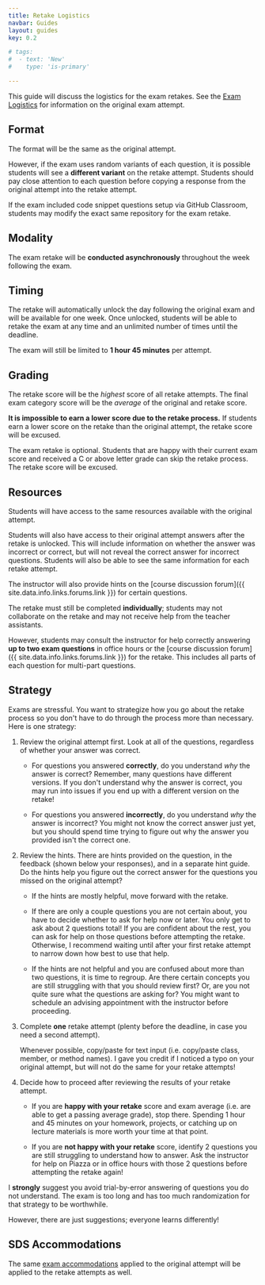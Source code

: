 ```yaml
---
title: Retake Logistics
navbar: Guides
layout: guides
key: 0.2

# tags:
#  - text: 'New'
#    type: 'is-primary'

---
```


This guide will discuss the logistics for the exam retakes. See the [Exam Logistics](exam-logistics.html) for information on the original exam attempt.

## Format

The format will be the same as the original attempt.

However, if the exam uses random variants of each question, it is possible students will see a **different variant** on the retake attempt. Students should pay close attention to each question before copying a response from the original attempt into the retake attempt.

If the exam included code snippet questions setup via GitHub Classroom, students may modify the exact same repository for the exam retake.

## Modality

The exam retake will be **conducted asynchronously** throughout the week following the exam.

## Timing

The retake will automatically unlock the day following the original exam and will be available for one week. Once unlocked, students will be able to retake the exam at any time and an unlimited number of times until the deadline.

The exam will still be limited to **1 hour 45 minutes** per attempt.

## Grading

The retake score will be the *highest* score of all retake attempts. The final exam category score will be the *average* of the original and retake score.

**It is impossible to earn a lower score due to the retake process.** If students earn a lower score on the retake than the original attempt, the retake score will be excused.

The exam retake is optional. Students that are happy with their current exam score and received a C or above letter grade can skip the retake process. The retake score will be excused.

## Resources

Students will have access to the same resources available with the original attempt.

Students will also have access to their original attempt answers after the retake is unlocked. This will include information on whether the answer was incorrect or correct, but will not reveal the correct answer for incorrect questions. Students will also be able to see the same information for each retake attempt.

The instructor will also provide hints on the [course discussion forum]({{ site.data.info.links.forums.link }}) for certain questions.

The retake must still be completed **individually**; students may not collaborate on the retake and may not receive help from the teacher assistants.

However, students may consult the instructor for help correctly answering **up to two exam questions** in office hours or the [course discussion forum]({{ site.data.info.links.forums.link }}) for the retake. This includes all parts of each question for multi-part questions.

## Strategy

Exams are stressful. You want to strategize how you go about the retake process so you don't have to do through the process more than necessary. Here is one strategy:

  1. Review the original attempt first. Look at all of the questions, regardless of whether your answer was correct.

      - For questions you answered **correctly**, do you understand *why* the answer is correct? Remember, many questions have different versions. If you don't understand why the answer is correct, you may run into issues if you end up with a different version on the retake!

      - For questions you answered **incorrectly**, do you understand *why* the answer is incorrect? You might not know the correct answer just yet, but you should spend time trying to figure out why the answer you provided isn't the correct one.

  2. Review the hints. There are hints provided on the question, in the feedback (shown below your responses), and in a separate hint guide. Do the hints help you figure out the correct answer for the questions you missed on the original attempt?

      - If the hints are mostly helpful, move forward with the retake.

      - If there are only a couple questions you are not certain about, you have to decide whether to ask for help now or later. You only get to ask about 2 questions total! If you are confident about the rest, you can ask for help on those questions before attempting the retake. Otherwise, I recommend waiting until after your first retake attempt to narrow down how best to use that help.

      - If the hints are not helpful and you are confused about more than two questions, it is time to regroup. Are there certain concepts you are still struggling with that you should review first? Or, are you not quite sure what the questions are asking for? You might want to schedule an advising appointment with the instructor before proceeding.

  3. Complete **one** retake attempt (plenty before the deadline, in case you need a second attempt).

      Whenever possible, copy/paste for text input (i.e. copy/paste class, member, or method names). I gave you credit if I noticed a typo on your original attempt, but will not do the same for your retake attempts!

  4. Decide how to proceed after reviewing the results of your retake attempt.

      - If you are **happy with your retake** score and exam average (i.e. are able to get a passing average grade), stop there. Spending 1 hour and 45 minutes on your homework, projects, or catching up on lecture materials is more worth your time at that point.

      - If you are **not happy with your retake** score, identify 2 questions you are still struggling to understand how to answer. Ask the instructor for help on Piazza or in office hours with those 2 questions before attempting the retake again!

I **strongly** suggest you avoid trial-by-error answering of questions you do not understand. The exam is too long and has too much randomization for that strategy to be worthwhile.

However, there are just suggestions; everyone learns differently!

## SDS Accommodations

The same [exam accommodations](https://myusf.usfca.edu/sds/exam-accommodations) applied to the original attempt will be applied to the retake attempts as well.
